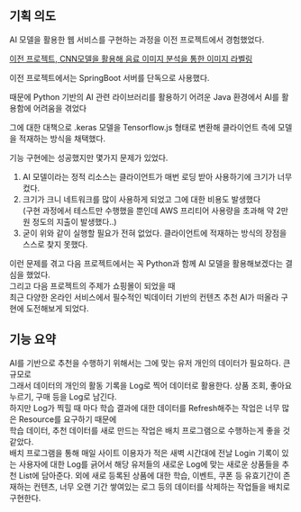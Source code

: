 ## 기획 의도
AI 모델을 활용한 웹 서비스를 구현하는 과정을 이전 프로젝트에서 경험했었다.
>
<a href="https://github.com/Kim-soung-won/Drink-labeling">이전 프로젝트, CNN모델을 활용해 음료 이미지 분석을 통한 이미지 라벨링 </a>
>
이전 프로젝트에서는 SpringBoot 서버를 단독으로 사용했다.
>
때문에 Python 기반의 AI 관련 라이브러리를 활용하기 어려운 Java 환경에서 AI를 활용함에 어려움을 겪었다
>
그에 대한 대책으로 .keras 모델을 Tensorflow.js 형태로 변환해 클라이언트 측에 모델을 적재하는 방식을 채택했다.
>
기능 구현에는 성공했지만 몇가지 문제가 있었다.
>
1. AI 모델이라는 정적 리소스는 클라이언트가 매번 로딩 받아 사용하기에 크기가 너무 컸다.
2. 크기가 크니 네트워크를 많이 사용하게 되었고 그에 대한 비용도 발생했다  
(구현 과정에서 테스트만 수행했을 뿐인데 AWS 프리티어 사용량을 초과해 약 2만원 정도의 지출이 발생했다..)
3. 굳이 위와 같이 실행할 필요가 전혀 없었다. 클라이언트에 적재하는 방식의 장점을 스스로 찾지 못했다.

이런 문제를 겪고 다음 프로젝트에서는 꼭 Python과 함께 AI 모델을 활용해보겠다는 결심을 했었다.  
그리고 다음 프로젝트의 주제가 쇼핑몰이 되었을 때  
최근 다양한 온라인 서비스에서 필수적인 빅데이터 기반의 컨텐츠 추천 AI가 떠올라 구현에 도전해보게 되었다.

## 기능 요약

AI를 기반으로 추천을 수행하기 위해서는 그에 맞는 유저 개인의 데이터가 필요하다. 큰 규모로  
그래서 데이터의 개인의 활동 기록을 Log로 찍어 데이터로 활용한다. 상품 조회, 좋아요 누르기, 구매 등을 Log로 남긴다.  
하지만 Log가 찍힐 때 마다 학습 결과에 대한 데이터를 Refresh해주는 작업은 너무 많은 Resource를 요구하기 때문에  
학습 데이터, 추천 데이터를 새로 만드는 작업은 배치 프로그램으로 수행하는게 좋을 것 같았다.  
배치 프로그램을 통해 매일 사이트 이용자가 적은 새벽 시간대에 전날 Login 기록이 있는 사용자에 대한 Log를 긁어서 해당 유저들의 새로운 Log에 맞는 새로운 상품들을 추천 List에 담아준다.
외에 새로 등록된 상품에 대한 학습, 이벤트, 쿠폰 등 유효기간이 존재하는 컨텐츠, 너무 오랜 기간 쌓여있는 로그 등의 데이터를 삭제하는 작업들을 배치로 구현한다.



